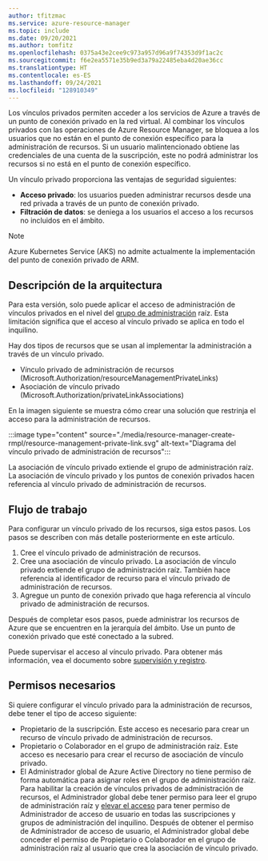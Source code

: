 ```yaml
---
author: tfitzmac
ms.service: azure-resource-manager
ms.topic: include
ms.date: 09/20/2021
ms.author: tomfitz
ms.openlocfilehash: 0375a43e2cee9c973a957d96a9f74353d9f1ac2c
ms.sourcegitcommit: f6e2ea5571e35b9ed3a79a22485eba4d20ae36cc
ms.translationtype: HT
ms.contentlocale: es-ES
ms.lasthandoff: 09/24/2021
ms.locfileid: "128910349"
---
```

Los vínculos privados permiten acceder a los servicios de Azure a través de un punto de conexión privado en la red virtual. Al combinar los vínculos privados con las operaciones de Azure Resource Manager, se bloquea a los usuarios que no están en el punto de conexión específico para la administración de recursos. Si un usuario malintencionado obtiene las credenciales de una cuenta de la suscripción, este no podrá administrar los recursos si no está en el punto de conexión específico.

Un vínculo privado proporciona las ventajas de seguridad siguientes:

* **Acceso privado**: los usuarios pueden administrar recursos desde una red privada a través de un punto de conexión privado.
* **Filtración de datos**: se deniega a los usuarios el acceso a los recursos no incluidos en el ámbito.

> [!NOTE]
> Azure Kubernetes Service (AKS) no admite actualmente la implementación del punto de conexión privado de ARM.

## <a name="understand-architecture"></a>Descripción de la arquitectura

Para esta versión, solo puede aplicar el acceso de administración de vínculos privados en el nivel del [grupo de administración](../articles/governance/management-groups/overview.md) raíz. Esta limitación significa que el acceso al vínculo privado se aplica en todo el inquilino.

Hay dos tipos de recursos que se usan al implementar la administración a través de un vínculo privado.

* Vínculo privado de administración de recursos (Microsoft.Authorization/resourceManagementPrivateLinks)
* Asociación de vínculo privado (Microsoft.Authorization/privateLinkAssociations)

En la imagen siguiente se muestra cómo crear una solución que restrinja el acceso para la administración de recursos.

:::image type="content" source="./media/resource-manager-create-rmpl/resource-management-private-link.svg" alt-text="Diagrama del vínculo privado de administración de recursos":::

La asociación de vínculo privado extiende el grupo de administración raíz. La asociación de vínculo privado y los puntos de conexión privados hacen referencia al vínculo privado de administración de recursos.

## <a name="workflow"></a>Flujo de trabajo

Para configurar un vínculo privado de los recursos, siga estos pasos. Los pasos se describen con más detalle posteriormente en este artículo.

1. Cree el vínculo privado de administración de recursos.
1. Cree una asociación de vínculo privado. La asociación de vínculo privado extiende el grupo de administración raíz. También hace referencia al identificador de recurso para el vínculo privado de administración de recursos.
1. Agregue un punto de conexión privado que haga referencia al vínculo privado de administración de recursos.

Después de completar esos pasos, puede administrar los recursos de Azure que se encuentren en la jerarquía del ámbito. Use un punto de conexión privado que esté conectado a la subred.

Puede supervisar el acceso al vínculo privado. Para obtener más información, vea el documento sobre [supervisión y registro](../articles/private-link/private-link-overview.md#logging-and-monitoring).

## <a name="required-permissions"></a>Permisos necesarios

Si quiere configurar el vínculo privado para la administración de recursos, debe tener el tipo de acceso siguiente:

* Propietario de la suscripción. Este acceso es necesario para crear un recurso de vínculo privado de administración de recursos.
* Propietario o Colaborador en el grupo de administración raíz. Este acceso es necesario para crear el recurso de asociación de vínculo privado.
* El Administrador global de Azure Active Directory no tiene permiso de forma automática para asignar roles en el grupo de administración raíz. Para habilitar la creación de vínculos privados de administración de recursos, el Administrador global debe tener permiso para leer el grupo de administración raíz y [elevar el acceso](../articles/role-based-access-control/elevate-access-global-admin.md) para tener permiso de Administrador de acceso de usuario en todas las suscripciones y grupos de administración del inquilino. Después de obtener el permiso de Administrador de acceso de usuario, el Administrador global debe conceder el permiso de Propietario o Colaborador en el grupo de administración raíz al usuario que crea la asociación de vínculo privado.